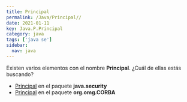 ```yaml
---
title: Principal
permalink: /Java/Principal//
date: 2021-01-11
key: Java.P.Principal
category: java
tags: ['java se']
sidebar: 
  nav: java
---
```


Existen varios elementos con el nombre **Principal**. ¿Cuál de ellas estás buscando?
<ul>
<li><a href="/Java/Principal-java-security/">Principal</a> en el paquete <strong>java.security</strong></li>
<li><a href="/Java/Principal-org-omg-CORBA/">Principal</a> en el paquete <strong>org.omg.CORBA</strong></li>
<ul>
